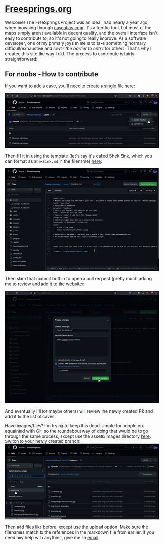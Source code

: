# [Freesprings.org](https://freesprings.org/)

Welcome! The FreeSprings Project was an idea I had nearly a year ago, when browsing through [caveatlas.com](http://www.caveatlas.com/). It's a terrific tool, but most of the maps simply aren't available in decent quality, and the overall interface isn't easy to contribute to, so it's not going to really improve. As a software developer, one of my primary joys in life is to take something normally difficult/exhaustive and _lower the barrier to entry_ for others. That's why I created this site the way I did. The process to contribute is fairly straightforward:

## For noobs - How to contribute

If you want to add a cave, you'll need to create a single file [here](https://github.com/ajsnyde/freesprings-org/tree/main/_caves):

![image](/assets/images/addCave.png)

Then fill it in using the template (let's say it's called Shek Sink, which you can format as `ShekSink.md` in the filename) [here](https://github.com/ajsnyde/freesprings-org/blob/main/_drafts/ShekSink.md?plain=1):

![image](/assets/images/addCave2.png)

Then slam that commit button to open a pull request (pretty much asking me to review and add it to the website):

![image](/assets/images/addCave3.png)

And eventually I'll (or maybe others) will review the newly created PR and add it to the list of caves.

Have images/files? I'm trying to keep this dead-simple for people not aquainted with Git, so the roundabout way of doing that would be to go through the same process, except use the assets/images directory [here](https://github.com/ajsnyde/freesprings-org/tree/main/assets/images). Switch to your newly created branch:
![image](/assets/images/addCave4.png)

Then add files like before, except use the upload option. Make sure the filenames match to the references in the markdown file from earlier. If you need any help with anything, give me an [email](mailto:addison@addisonsnyder.com?subject=FreeSpingsUploadQuestion).
